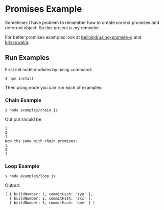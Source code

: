 # Promises Example

Sometimes I have problem to remember how to create correct promises and deferred object. So this project is my reminder.

For better promises examples look at [bellbind/using-promise-q](https://github.com/bellbind/using-promise-q) and [kriskowal/q](https://github.com/kriskowal/q).

## Run Examples

First init node modules by using command:

```
$ npm install
```

Then using node you can run each of examples:

### Chain Example

```
$ node examples/chain.js
```

Out put should be:

```
1
2
1
Now the same with chain promises:
1
2
1
```
### Loop Example

```
$ node examples/loop.js
```

Output:

```
[ { buildNumber: 1, commitHash: 'tyu' },
  { buildNumber: 2, commitHash: 'zxc' },
  { buildNumber: 3, commitHash: 'qwe' } ]
```

